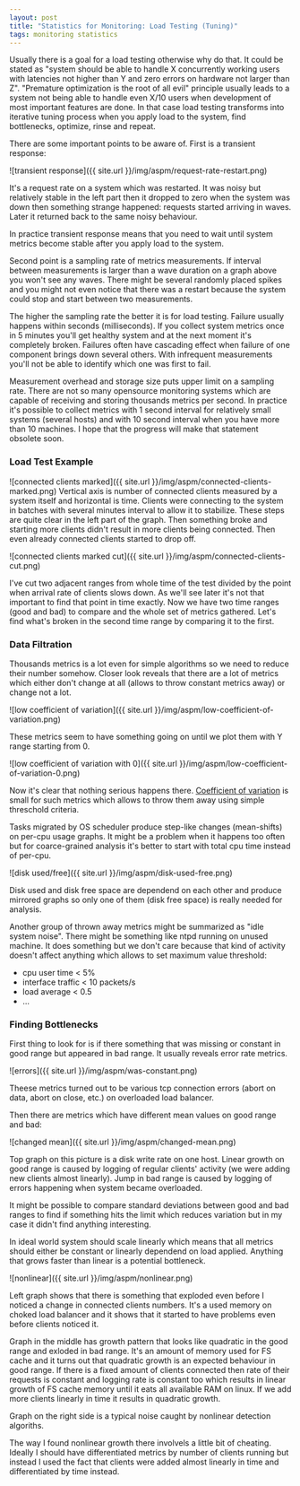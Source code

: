 ```yaml
---
layout: post
title: "Statistics for Monitoring: Load Testing (Tuning)"
tags: monitoring statistics
---
```


Usually there is a goal for a load testing otherwise why do that. It could be stated as "system should be able to handle X concurrently working users with latencies not higher than Y and zero errors on hardware not larger than Z". "Premature optimization is the root of all evil" principle usually leads to a system not being able to handle even X/10 users when development of most important features are done. In that case load testing transforms into iterative tuning process when you apply load to the system, find bottlenecks, optimize, rinse and repeat.

There are some important points to be aware of. First is a transient response:

![transient response]({{ site.url }}/img/aspm/request-rate-restart.png)

It's a request rate on a system which was restarted. It was noisy but relatively stable in the left part then it dropped to zero when the system was down then something strange happened: requests started arriving in waves. Later it returned back to the same noisy behaviour.

In practice transient response means that you need to wait until system metrics become stable after you apply load to the system.

Second point is a sampling rate of metrics measurements. If interval between measurements is larger than a wave duration on a graph above you won't see any waves. There might be several randomly placed spikes and you might not even notice that there was a restart because the system could stop and start between two measurements.

The higher the sampling rate the better it is for load testing. Failure usually happens within seconds (milliseconds). If you collect system metrics once in 5 minutes you'll get healthy system and at the next moment it's completely broken. Failures often have cascading effect when failure of one component brings down several others. With infrequent measurements you'll not be able to identify which one was first to fail.

Measurement overhead and storage size puts upper limit on a sampling rate. There are not so many opensource monitoring systems which are capable of receiving and storing thousands metrics per second. In practice it's possible to collect metrics with 1 second interval for relatively small systems (several hosts) and with 10 second interval when you have more than 10 machines. I hope that the progress will make that statement obsolete soon.

### Load Test Example

![connected clients marked]({{ site.url }}/img/aspm/connected-clients-marked.png)
Vertical axis is number of connected clients measured by a system itself and horizontal is time. Clients were connecting to the system in batches with several minutes interval to allow it to stabilize. These steps are quite clear in the left part of the graph. Then something broke and starting more clients didn't result in more clients being connected. Then even already connected clients started to drop off.

![connected clients marked cut]({{ site.url }}/img/aspm/connected-clients-cut.png)

I've cut two adjacent ranges from whole time of the test divided by the point when arrival rate of clients slows down. As we'll see later it's not that important to find that point in time exactly. Now we have two time ranges (good and bad) to compare and the whole set of metrics gathered. Let's find what's broken in the second time range by comparing it to the first.

### Data Filtration

Thousands metrics is a lot even for simple algorithms so we need to reduce their number somehow. Closer look reveals that there are a lot of metrics which either don't change at all (allows to throw constant metrics away) or change not a lot.

![low coefficient of variation]({{ site.url }}/img/aspm/low-coefficient-of-variation.png)

These metrics seem to have something going on until we plot them with Y range starting from 0.

![low coefficient of variation with 0]({{ site.url }}/img/aspm/low-coefficient-of-variation-0.png)

Now it's clear that nothing serious happens there. [Coefficient of variation](http://en.wikipedia.org/wiki/Coefficient_of_variation) is small for such metrics which allows to throw them away using simple threschold criteria.

Tasks migrated by OS scheduler produce step-like changes (mean-shifts) on per-cpu usage graphs. It might be a problem when it happens too often but for coarce-grained analysis it's better to start with total cpu time instead of per-cpu.

![disk used/free]({{ site.url }}/img/aspm/disk-used-free.png)

Disk used and disk free space are dependend on each other and produce mirrored graphs so only one of them (disk free space) is really needed for analysis.

Another group of thrown away metrics might be summarized as "idle system noise". There might be something like ntpd running on unused machine. It does something but we don't care because that kind of activity doesn't affect anything which allows to set maximum value threshold:

* cpu user time < 5%
* interface traffic < 10 packets/s
* load average < 0.5
* ...


### Finding Bottlenecks

First thing to look for is if there something that was missing or constant in good range but appeared in bad range. It usually reveals error rate metrics.

![errors]({{ site.url }}/img/aspm/was-constant.png)

Theese metrics turned out to be various tcp connection errors (abort on data, abort on close, etc.) on overloaded load balancer.

Then there are metrics which have different mean values on good range and bad:

![changed mean]({{ site.url }}/img/aspm/changed-mean.png)

Top graph on this picture is a disk write rate on one host. Linear growth on good range is caused by logging of regular clients' activity (we were adding new clients almost linearly). Jump in bad range is caused by logging of errors happening when system became overloaded.

It might be possible to compare standard deviations between good and bad ranges to find if something hits the limit which reduces variation but in my case it didn't find anything interesting.

In ideal world system should scale linearly which means that all metrics should either be constant or linearly dependend on load applied. Anything that grows faster than linear is a potential bottleneck.

![nonlinear]({{ site.url }}/img/aspm/nonlinear.png)

Left graph shows that there is something that exploded even before I noticed a change in connected clients numbers. It's a used memory on choked load balancer and it shows that it started to have problems even before clients noticed it.

Graph in the middle has growth pattern that looks like quadratic in the good range and exloded in bad range. It's an amount of memory used for FS cache and it turns out that quadratic growth is an expected behaviour in good range. If there is a fixed amount of clients connected then rate of their requests is constant and logging rate is constant too which results in linear growth of FS cache memory until it eats all available RAM on linux. If we add more clients linearly in time it results in quadratic growth.

Graph on the right side is a typical noise caught by nonlinear detection algoriths.

The way I found nonlinear growth there involvels a little bit of cheating. Ideally I should have differentiated metrics by number of clients running but instead I used the fact that clients were added almost linearly in time and differentiated by time instead.